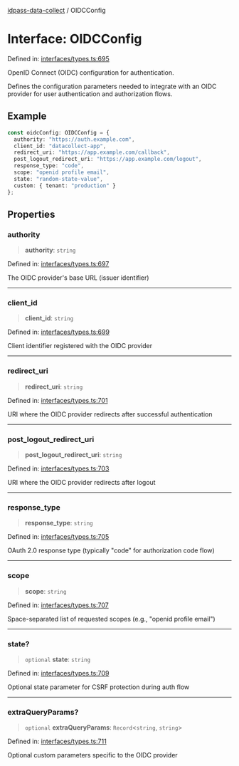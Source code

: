 [idpass-data-collect](../index.md) / OIDCConfig

# Interface: OIDCConfig

Defined in: [interfaces/types.ts:695](https://github.com/idpass/idpass-data-collect/blob/main/packages/datacollect/src/interfaces/types.ts#L695)

OpenID Connect (OIDC) configuration for authentication.

Defines the configuration parameters needed to integrate with an OIDC provider
for user authentication and authorization flows.

## Example

```typescript
const oidcConfig: OIDCConfig = {
  authority: "https://auth.example.com",
  client_id: "datacollect-app",
  redirect_uri: "https://app.example.com/callback",
  post_logout_redirect_uri: "https://app.example.com/logout",
  response_type: "code",
  scope: "openid profile email",
  state: "random-state-value",
  custom: { tenant: "production" }
};
```

## Properties

### authority

> **authority**: `string`

Defined in: [interfaces/types.ts:697](https://github.com/idpass/idpass-data-collect/blob/main/packages/datacollect/src/interfaces/types.ts#L697)

The OIDC provider's base URL (issuer identifier)

***

### client\_id

> **client\_id**: `string`

Defined in: [interfaces/types.ts:699](https://github.com/idpass/idpass-data-collect/blob/main/packages/datacollect/src/interfaces/types.ts#L699)

Client identifier registered with the OIDC provider

***

### redirect\_uri

> **redirect\_uri**: `string`

Defined in: [interfaces/types.ts:701](https://github.com/idpass/idpass-data-collect/blob/main/packages/datacollect/src/interfaces/types.ts#L701)

URI where the OIDC provider redirects after successful authentication

***

### post\_logout\_redirect\_uri

> **post\_logout\_redirect\_uri**: `string`

Defined in: [interfaces/types.ts:703](https://github.com/idpass/idpass-data-collect/blob/main/packages/datacollect/src/interfaces/types.ts#L703)

URI where the OIDC provider redirects after logout

***

### response\_type

> **response\_type**: `string`

Defined in: [interfaces/types.ts:705](https://github.com/idpass/idpass-data-collect/blob/main/packages/datacollect/src/interfaces/types.ts#L705)

OAuth 2.0 response type (typically "code" for authorization code flow)

***

### scope

> **scope**: `string`

Defined in: [interfaces/types.ts:707](https://github.com/idpass/idpass-data-collect/blob/main/packages/datacollect/src/interfaces/types.ts#L707)

Space-separated list of requested scopes (e.g., "openid profile email")

***

### state?

> `optional` **state**: `string`

Defined in: [interfaces/types.ts:709](https://github.com/idpass/idpass-data-collect/blob/main/packages/datacollect/src/interfaces/types.ts#L709)

Optional state parameter for CSRF protection during auth flow

***

### extraQueryParams?

> `optional` **extraQueryParams**: `Record`\<`string`, `string`\>

Defined in: [interfaces/types.ts:711](https://github.com/idpass/idpass-data-collect/blob/main/packages/datacollect/src/interfaces/types.ts#L711)

Optional custom parameters specific to the OIDC provider

